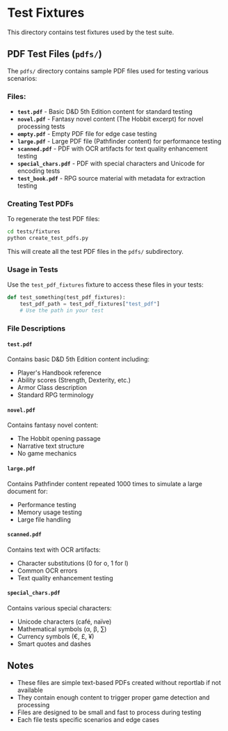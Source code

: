 # Test Fixtures

This directory contains test fixtures used by the test suite.

## PDF Test Files (`pdfs/`)

The `pdfs/` directory contains sample PDF files used for testing various scenarios:

### Files:
- **`test.pdf`** - Basic D&D 5th Edition content for standard testing
- **`novel.pdf`** - Fantasy novel content (The Hobbit excerpt) for novel processing tests
- **`empty.pdf`** - Empty PDF file for edge case testing
- **`large.pdf`** - Large PDF file (Pathfinder content) for performance testing
- **`scanned.pdf`** - PDF with OCR artifacts for text quality enhancement testing
- **`special_chars.pdf`** - PDF with special characters and Unicode for encoding tests
- **`test_book.pdf`** - RPG source material with metadata for extraction testing

### Creating Test PDFs

To regenerate the test PDF files:

```bash
cd tests/fixtures
python create_test_pdfs.py
```

This will create all the test PDF files in the `pdfs/` subdirectory.

### Usage in Tests

Use the `test_pdf_fixtures` fixture to access these files in your tests:

```python
def test_something(test_pdf_fixtures):
    test_pdf_path = test_pdf_fixtures["test_pdf"]
    # Use the path in your test
```

### File Descriptions

#### `test.pdf`
Contains basic D&D 5th Edition content including:
- Player's Handbook reference
- Ability scores (Strength, Dexterity, etc.)
- Armor Class description
- Standard RPG terminology

#### `novel.pdf`
Contains fantasy novel content:
- The Hobbit opening passage
- Narrative text structure
- No game mechanics

#### `large.pdf`
Contains Pathfinder content repeated 1000 times to simulate a large document for:
- Performance testing
- Memory usage testing
- Large file handling

#### `scanned.pdf`
Contains text with OCR artifacts:
- Character substitutions (0 for o, 1 for l)
- Common OCR errors
- Text quality enhancement testing

#### `special_chars.pdf`
Contains various special characters:
- Unicode characters (café, naïve)
- Mathematical symbols (α, β, ∑)
- Currency symbols (€, £, ¥)
- Smart quotes and dashes

## Notes

- These files are simple text-based PDFs created without reportlab if not available
- They contain enough content to trigger proper game detection and processing
- Files are designed to be small and fast to process during testing
- Each file tests specific scenarios and edge cases
